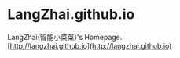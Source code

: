 # LangZhai.github.io
LangZhai(智能小菜菜)'s Homepage.  
[http://langzhai.github.io](http://langzhai.github.io)
